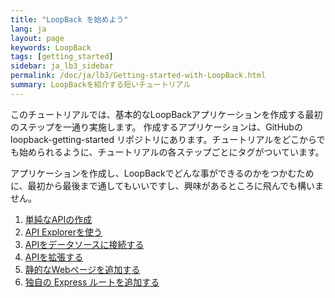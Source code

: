 ```yaml
---
title: "LoopBack を始めよう"
lang: ja
layout: page
keywords: LoopBack
tags: [getting_started]
sidebar: ja_lb3_sidebar
permalink: /doc/ja/lb3/Getting-started-with-LoopBack.html
summary: LoopBackを紹介する短いチュートリアル
---
```


このチュートリアルでは、基本的なLoopBackアプリケーションを作成する最初のステップを一通り実施します。
作成するアプリケーションは、GitHubの loopback-getting-started リポジトリにあります。チュートリアルをどこからでも始められるように、チュートリアルの各ステップごとにタグがついています。

アプリケーションを作成し、LoopBackでどんな事ができるのかをつかむために、最初から最後まで通してもいいですし、興味があるところに飛んでも構いません。

1. [単純なAPIの作成](Create-a-simple-API.html)
1. [API Explorerを使う](Use-API-Explorer.html)
1. [APIをデータソースに接続する](Connect-your-API-to-a-data-source.html)
1. [APIを拡張する](Extend-your-API.html)
1. [静的なWebページを追加する](Add-a-static-web-page.html)
1. [独自の Express ルートを追加する](Add-a-custom-Express-route.html)

